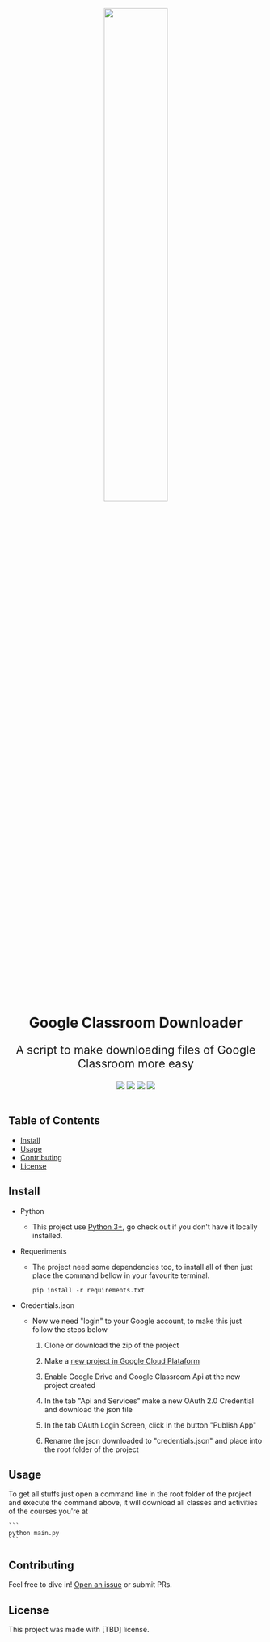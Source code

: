 
<p align="center" width="100%">
    <img width="50%" src="https://github.com/eduardopenedo/google_classroom_downloader/blob/main/docs/images/kissclipart-google-classroom-icon-clipart-google-classroom-edu-9a98222156330de7.png?raw=true"> 
</p>

<h1 align="center">
    Google Classroom Downloader
</h1>

<p align="center" style="font-size:1.4rem">
    A script to make downloading files of Google Classroom more easy
</p>

<div align="center">
    <img src="https://img.shields.io/pypi/v/pip?label=pip">
    <img src="https://img.shields.io/static/v1?label=google-api-python-client&message=2.20.0&color=green">
    <img src="https://img.shields.io/static/v1?label=google-auth-oauthlib2&message=0.4.6&color=green">
    <img src="https://img.shields.io/static/v1?label=youtube-dl&message=2021.6.6&color=red">
</div>
<br/>


## Table of Contents

- [Install](#install)
- [Usage](#usage)
- [Contributing](#contributing)
- [License](#license)

## Install

* Python 
    * This project use [Python 3+](https://www.python.org/downloads/), go check out if you don't have it locally installed.

* Requeriments
    * The project need some dependencies too, to install all of then just place the command bellow in your favourite terminal.
        ```
        pip install -r requirements.txt
        ```

* Credentials.json
    * Now we need "login" to your Google account, to make this just follow the steps below

        1. Clone or download the zip of the project

        2. Make a [new project in Google Cloud Plataform](https://developers.google.com/workspace/guides/create-project)

        3. Enable Google Drive and Google Classroom Api at the new project created

        4. In the tab "Api and Services" make a new OAuth 2.0 Credential and download the json file

        5. In the tab OAuth Login Screen, click in the button "Publish App"

        6. Rename the json downloaded to "credentials.json" and place into the root folder of the project


## Usage

To get all stuffs just open a command line in the root folder of the project and execute the command above, it will download all classes and activities of the courses you're at

    ```
    python main.py
    ```

## Contributing

Feel free to dive in! [Open an issue](https://github.com/eduardopenedo/google_classroom_downloader/issues/new) or submit PRs.


## License
This project was made with [TBD] license.

